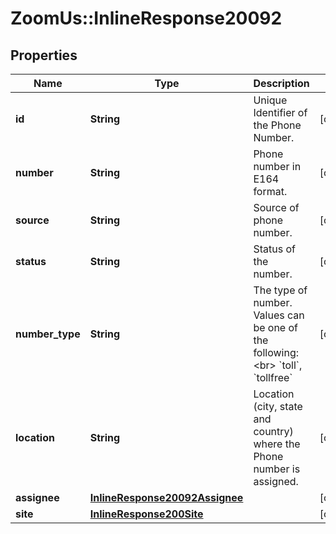 # ZoomUs::InlineResponse20092

## Properties
Name | Type | Description | Notes
------------ | ------------- | ------------- | -------------
**id** | **String** | Unique Identifier of the Phone Number. | [optional] 
**number** | **String** | Phone number in E164 format. | [optional] 
**source** | **String** | Source of phone number. | [optional] 
**status** | **String** | Status of the number. | [optional] 
**number_type** | **String** | The type of number. Values can be one of the following:&lt;br&gt; &#x60;toll&#x60;, &#x60;tollfree&#x60; | [optional] 
**location** | **String** | Location (city, state and country) where the Phone number is assigned. | [optional] 
**assignee** | [**InlineResponse20092Assignee**](InlineResponse20092Assignee.md) |  | [optional] 
**site** | [**InlineResponse200Site**](InlineResponse200Site.md) |  | [optional] 


